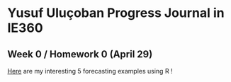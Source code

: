 # Yusuf Uluçoban Progress Journal in IE360

## Week 0 / Homework 0 (April 29)

[Here](files/IE360_Spring21_Homework0.html) are my interesting 5 forecasting examples using R !
